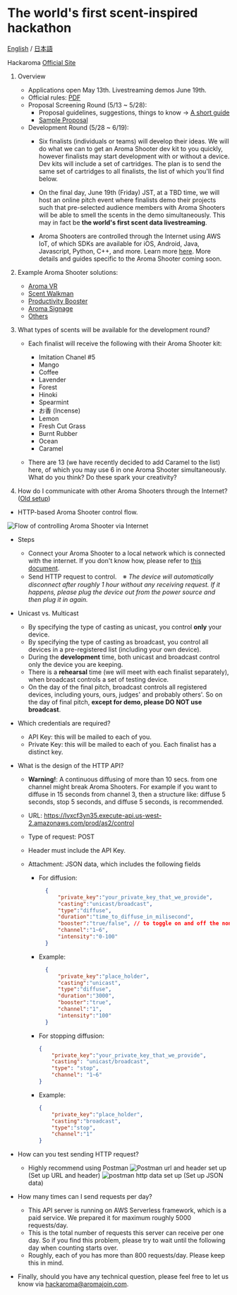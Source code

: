 # The world's first scent-inspired hackathon

[English](README.md) / [日本語](README-JP.md)

Hackaroma [Official Site](https://www.aromajoin.com/hackaroma)

1. Overview
   - Applications open May 13th. Livestreaming demos June 19th.
   - Official rules: [PDF](https://drive.google.com/file/d/1pwpCksr0kRWzzq3HsPF0bcMUr-uwWLaL/view)
   - Proposal Screening Round (5/13 ~ 5/28):
     - Proposal guidelines, suggestions, things to know → [A short guide](https://paper.dropbox.com/doc/Perfecting-your-Hackaroma-Proposal--AzWa4BFYALfWgkcztSeRTRhaAQ-8VblQZyV0ehKdyAmCSeOV)
     - [Sample Proposal](https://www.dropbox.com/s/9xcwgmslopemi94/200508_HackaromaProposalTemplate.pdf?dl=0)
   - Development Round (5/28 ~ 6/19):
     - Six finalists (individuals or teams) will develop their ideas. We will do what we can to get an Aroma Shooter dev kit to you quickly, however finalists may start development with or without a device. Dev kits will include a set of cartridges. The plan is to send the same set of cartridges to all finalists, the list of which you'll find below.

     - On the final day, June 19th (Friday) JST, at a TBD time, we will host an online pitch event where finalists demo their projects such that pre-selected audience members with Aroma Shooters will be able to smell the scents in the demo simultaneously. This may in fact be **the world's first scent data livestreaming**.

     - Aroma Shooters are controlled through the Internet using AWS IoT, of which SDKs are available for iOS, Android, Java, Javascript, Python, C++, and more. Learn more [here](https://docs.aws.amazon.com/iot/latest/developerguide/iot-sdks.html). More details and guides specific to the Aroma Shooter coming soon.

2. Example Aroma Shooter solutions:
   - [Aroma VR](https://www.dropbox.com/s/9xse6isg22fhuw9/200109_VRHeroVideo.mp4?dl=0)
   - [Scent Walkman](https://www.youtube.com/watch?v=r9MUcdwxsR4)
   - [Productivity Booster](https://www.youtube.com/watch?v=p1f5A-vXAv8)
   - [Aroma Signage](https://aromajoin.com/solutions/aroma-signage)
   - [Others](https://aromajoin.com/solutions/arts-and-science)

3. What types of scents will be available for the development round?

   - Each finalist will receive the following with their Aroma Shooter kit:

     - Imitation Chanel #5
     - Mango
     - Coffee
     - Lavender
     - Forest
     - Hinoki
     - Spearmint
     - お香 (Incense)
     - Lemon
     - Fresh Cut Grass
     - Burnt Rubber
     - Ocean
     - Caramel

   - There are 13 (we have recently decided to add Caramel to the list) here, of which you may use 6 in one Aroma Shooter simultaneously. What do you think? Do these spark your creativity?

4. How do I communicate with other Aroma Shooters through the Internet? ([Old setup](/assets/files/old_AromaShooterControlGuide.md))

- HTTP-based Aroma Shooter control flow.

 ![Flow of controlling Aroma Shooter via Internet](/assets/images/HTTP4AS.png)

- Steps

  - Connect your Aroma Shooter to a local network which is connected with the internet. If you don't know how, please refer to [this document](https://github.com/aromajoin/controller-http-api).
  - Send HTTP request to control.　※ *The device will automatically disconnect after roughly 1 hour without any receiving request. If it happens, please plug the device out from the power source and then plug it in again.*

- Unicast vs. Multicast

  - By specifying the type of casting as unicast, you control **only** your device.
  - By specifying the type of casting as broadcast, you control all devices in a pre-registered list (including your own device). 
  - During the **development** time, both unicast and broadcast control only the device you are keeping.
  - There is a **rehearsal** time (we will meet with each finalist separately), when broadcast controls a set of testing device.
  - On the day of the final pitch, broadcast controls all registered devices, including yours, ours, judges' and probably others'. So on the day of final pitch, **except for demo, please DO NOT use broadcast**.

- Which credentials are required?

  - API Key: this will be mailed to each of you.
  - Private Key: this will be mailed to each of you. Each finalist has a distinct key.

- What is the design of the HTTP API?

  - **Warning!**: A continuous diffusing of more than 10 secs. from one channel might break Aroma Shooters. For example if you want to diffuse in 15 seconds from channel 3, then a structure like: diffuse 5 seconds, stop 5 seconds, and diffuse 5 seconds, is recommended.

  - URL: https://lvxcf3yn35.execute-api.us-west-2.amazonaws.com/prod/as2/control

  - Type of request: POST

  - Header must include the API Key.

  - Attachment: JSON data, which includes the following fields

    - For diffusion:

      ```json
        {
            "private_key":"your_private_key_that_we_provide",
            "casting":"unicast/broadcast",
            "type":"diffuse",
            "duration":"time_to_diffuse_in_milisecond",
            "booster":"true/false", // to toggle on and off the non scent channel,
            "channel":"1~6",
            "intensity":"0-100"
        }
        ```
    - Example:

      ```json
        {
            "private_key":"place_holder",
            "casting":"unicast",
            "type":"diffuse",
            "duration":"3000",
            "booster":"true",
            "channel":"1",
            "intensity":"100"
        }
        ```

        

    - For stopping diffusion:

      ```json
      {
          "private_key":"your_private_key_that_we_provide",
          "casting": "unicast/broadcast",
          "type": "stop",
          "channel": "1~6"
      }
      ```

    - Example:

      ```json
      {
          "private_key":"place_holder",
          "casting":"broadcast",
          "type":"stop",
          "channel":"1"
      }
      ```

      

- How can you test sending HTTP request?

  - Highly recommend using Postman
   ![Postman url and header set up](/assets/images/postman_header.png)
   (Set up URL and header)
   ![postman http data set up](/assets/images/postman_data.png)
   (Set up JSON data)

- How many times can I send requests per day?

  - This API server is running on AWS Serverless framework, which is a paid service. We prepared it for maximum roughly 5000 requests/day.
  - This is the total number of requests this server can receive per one day. So if you find this problem, please try to wait until the following day when counting starts over.
  - Roughly, each of you has more than 800 requests/day. Please keep this in mind.

- Finally, should you have any technical question, please feel free to let us know via hackaroma@aromajoin.com.
